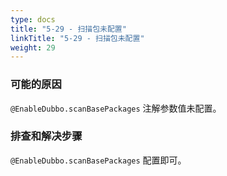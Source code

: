 ```yaml
---
type: docs
title: "5-29 - 扫描包未配置"
linkTitle: "5-29 - 扫描包未配置"
weight: 29
---
```


### 可能的原因

`@EnableDubbo.scanBasePackages` 注解参数值未配置。

### 排查和解决步骤

`@EnableDubbo.scanBasePackages` 配置即可。

